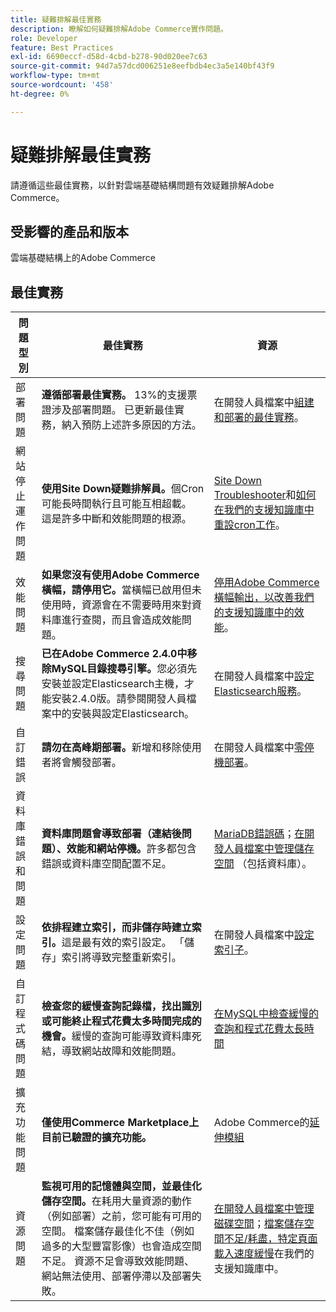 ```yaml
---
title: 疑難排解最佳實務
description: 瞭解如何疑難排解Adobe Commerce實作問題。
role: Developer
feature: Best Practices
exl-id: 6690eccf-d58d-4cbd-b278-90d020ee7c63
source-git-commit: 94d7a57dcd006251e8eefbdb4ec3a5e140bf43f9
workflow-type: tm+mt
source-wordcount: '458'
ht-degree: 0%

---
```


# 疑難排解最佳實務

請遵循這些最佳實務，以針對雲端基礎結構問題有效疑難排解Adobe Commerce。

## 受影響的產品和版本

雲端基礎結構上的Adobe Commerce

## 最佳實務

| 問題型別 | 最佳實務 | 資源 |
|----------------------------|----------------------------------------------------------------------------------------------------------------------------------------------------------------------------------------------------------------------------------------------------------------------------------------------------------------------------------------------------------------------------------------------------|-------------------------------------------------------------------------------------------------------------------------------------------------------------------------------------------------------------------------------------------------------------------------------------------------------------------------------------------------------------------------------------------------------|
| 部署問題 | **遵循部署最佳實務。** 13%的支援票證涉及部署問題。 已更新最佳實務，納入預防上述許多原因的方法。 | 在開發人員檔案中[組建和部署的最佳實務](https://devdocs.magento.com/cloud/reference/discover-deploy.html#best-practices)。 |
| 網站停止運作問題 | **使用Site Down疑難排解員。**&#x200B;個Cron可能長時間執行且可能互相超載。 這是許多中斷和效能問題的根源。 | [Site Down Troubleshooter](https://experienceleague.adobe.com/docs/commerce-knowledge-base/kb/troubleshooting/site-down-or-unresponsive/magento-site-down-troubleshooter.html?lang=en)和[如何在我們的支援知識庫中重設cron工作](https://experienceleague.adobe.com/docs/commerce-knowledge-base/kb/troubleshooting/miscellaneous/cron-job-is-stuck-in-running-status.html?lang=en)。 |
| 效能問題 | **如果您沒有使用Adobe Commerce橫幅，請停用它。**&#x200B;當橫幅已啟用但未使用時，資源會在不需要時用來對資料庫進行查閱，而且會造成效能問題。 | [停用Adobe Commerce橫幅輸出，以改善我們的支援知識庫中的效能](https://experienceleague.adobe.com/docs/commerce-knowledge-base/kb/troubleshooting/miscellaneous/disable-magento-banner-output-to-improve-site-performance.html)。 |
| 搜尋問題 | **已在Adobe Commerce 2.4.0中移除MySQL目錄搜尋引擎。**&#x200B;您必須先安裝並設定Elasticsearch主機，才能安裝2.4.0版。請參閱開發人員檔案中的安裝與設定Elasticsearch。 | 在開發人員檔案中[設定Elasticsearch服務](https://devdocs.magento.com/cloud/project/services-elastic.html)。 |
| 自訂錯誤 | **請勿在高峰期部署。**&#x200B;新增和移除使用者將會觸發部署。 | 在開發人員檔案中[零停機部署](https://devdocs.magento.com/cloud/deploy/reduce-downtime.html)。 |
| 資料庫錯誤和問題 | **資料庫問題會導致部署（連結後問題）、效能和網站停機。**&#x200B;許多都包含錯誤或資料庫空間配置不足。 | [MariaDB錯誤碼](https://mariadb.com/kb/en/library/mariadb-error-codes/#mariadb-specific-error-codes)；[在開發人員檔案中管理儲存空間](https://devdocs.magento.com/cloud/project/manage-disk-space.html) （包括資料庫）。 |
| 設定問題 | **依排程建立索引，而非儲存時建立索引。**&#x200B;這是最有效的索引設定。 「儲存」索引將導致完整重新索引。 | 在開發人員檔案中[設定索引子](../../../configuration/cli/manage-indexers.md#configure-indexers)。 |
| 自訂程式碼問題 | **檢查您的緩慢查詢記錄檔，找出識別或可能終止程式花費太多時間完成的機會。**&#x200B;緩慢的查詢可能導致資料庫死結，導致網站故障和效能問題。 | [在MySQL中檢查緩慢的查詢和程式花費太長時間](https://experienceleague.adobe.com/docs/commerce-knowledge-base/kb/troubleshooting/database/checking-slow-queries-and-processes-mysql.html) |
| 擴充功能問題 | **僅使用Commerce Marketplace上目前已驗證的擴充功能。** | Adobe Commerce的[延伸模組](https://marketplace.magento.com/extensions.html) |
| 資源問題 | **監視可用的記憶體與空間，並最佳化儲存空間。**&#x200B;在耗用大量資源的動作（例如部署）之前，您可能有可用的空間。 檔案儲存最佳化不佳（例如過多的大型豐富影像）也會造成空間不足。 資源不足會導致效能問題、網站無法使用、部署停滯以及部署失敗。 | [在開發人員檔案中管理磁碟空間](https://devdocs.magento.com/cloud/project/manage-disk-space.html)；[檔案儲存空間不足/耗盡，特定頁面載入速度緩慢](https://experienceleague.adobe.com/docs/commerce-knowledge-base/kb/troubleshooting/miscellaneous/file-storage-low-specific-page-loads-are-slow.html?lang=en)在我們的支援知識庫中。 |
